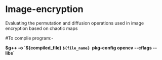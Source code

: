 # Image-encryption
Evaluating the permutation and diffusion operations used in image encryption based on chaotic maps


#To complie program:-

**$g++ -o `${compiled_file} `${file_name} `pkg-config opencv --cflags --libs`**

